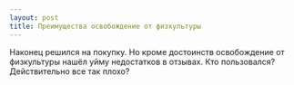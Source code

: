```yaml
---
layout: post 
title: Преимущества освобождение от физкультуры 
--- 
```

Наконец решился на покупку. Но кроме достоинств освобождение от физкультуры нашёл уйму недостатков в отзывах. Кто пользовался? Действительно все так плохо?